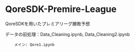 # QoreSDK-Premire-League
QoreSDKを用いたプレミアリーグ勝敗予想

データの前処理：Data_Cleaning.ipynb, Data_Cleaning2.ipynb

        メイン: Qore1.ipynb
